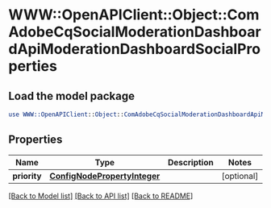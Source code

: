 # WWW::OpenAPIClient::Object::ComAdobeCqSocialModerationDashboardApiModerationDashboardSocialProperties

## Load the model package
```perl
use WWW::OpenAPIClient::Object::ComAdobeCqSocialModerationDashboardApiModerationDashboardSocialProperties;
```

## Properties
Name | Type | Description | Notes
------------ | ------------- | ------------- | -------------
**priority** | [**ConfigNodePropertyInteger**](ConfigNodePropertyInteger.md) |  | [optional] 

[[Back to Model list]](../README.md#documentation-for-models) [[Back to API list]](../README.md#documentation-for-api-endpoints) [[Back to README]](../README.md)


